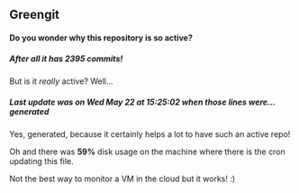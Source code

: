 ## Greengit

#### Do you wonder why this repository is so active?

##### After all it has 2395 commits!

But is it *really* active? Well...

##### Last update was on Wed May 22 at 15:25:02 when those lines were... generated

Yes, generated, because it certainly helps a lot to have such an active repo!

Oh and there was **59%** disk usage on the machine
where there is the cron updating this file.

Not the best way to monitor a VM in the cloud but it works! :)
